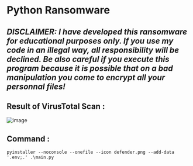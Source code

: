 # Python Ransomware

## ***DISCLAIMER: I have developed this ransomware for educational purposes only. If you use my code in an illegal way, all responsibility will be declined. Be also careful if you execute this program because it is possible that on a bad manipulation you come to encrypt all your personnal files!***


## Result of VirusTotal Scan :
![image](https://user-images.githubusercontent.com/55629825/171160382-deb3b93a-25b0-41e8-b452-284e181b004b.png)


## Command :

```
pyinstaller --noconsole --onefile --icon defender.png --add-data '.env;.' .\main.py
```